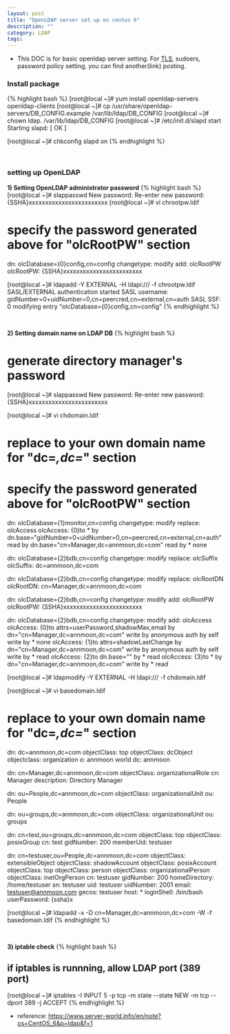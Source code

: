 ```yaml
---
layout: post
title: "OpenLDAP server set up on centos 6"
description: ""
category: LDAP
tags:
---
```


* This DOC is for basic openldap server setting. For [TLS](https://annmoon.github.io/2015/11/08/OpenLDAP-TLS/ "TLS"), sudoers, password policy setting, you can find another(link) posting.

### Install package

{% highlight bash %}
[root@local ~]# yum install openldap-servers openldap-clients
[root@local ~]# cp /usr/share/openldap-servers/DB_CONFIG.example /var/lib/ldap/DB_CONFIG 
[root@local ~]# chown ldap. /var/lib/ldap/DB_CONFIG 
[root@local ~]# /etc/init.d/slapd start 
Starting slapd: [ OK ]

[root@local ~]# chkconfig slapd on
{% endhighlight %}

<br>

### setting up OpenLDAP

**1) Setting OpenLDAP administrator password**
{% highlight bash %}
[root@local ~]# slappasswd 
New password:
Re-enter new password:
{SSHA}xxxxxxxxxxxxxxxxxxxxxxxx
[root@local ~]# vi chrootpw.ldif
# specify the password generated above for "olcRootPW" section
dn: olcDatabase={0}config,cn=config
changetype: modify
add: olcRootPW
olcRootPW: {SSHA}xxxxxxxxxxxxxxxxxxxxxxxx

[root@local ~]# ldapadd -Y EXTERNAL -H ldapi:/// -f chrootpw.ldif 
SASL/EXTERNAL authentication started
SASL username: gidNumber=0+uidNumber=0,cn=peercred,cn=external,cn=auth
SASL SSF: 0
modifying entry "olcDatabase={0}config,cn=config"
{% endhighlight %}

<br>

**2) Setting domain name on LDAP DB**
{% highlight bash %}
# generate directory manager's password
[root@local ~]# slappasswd 
New password:
Re-enter new password:
{SSHA}xxxxxxxxxxxxxxxxxxxxxxxx

[root@local ~]# vi chdomain.ldif
# replace to your own domain name for "dc=***,dc=***" section
# specify the password generated above for "olcRootPW" section
dn: olcDatabase={1}monitor,cn=config
changetype: modify
replace: olcAccess
olcAccess: {0}to * by dn.base="gidNumber=0+uidNumber=0,cn=peercred,cn=external,cn=auth"
  read by dn.base="cn=Manager,dc=annmoon,dc=com" read by * none

dn: olcDatabase={2}bdb,cn=config
changetype: modify
replace: olcSuffix
olcSuffix: dc=annmoon,dc=com

dn: olcDatabase={2}bdb,cn=config
changetype: modify
replace: olcRootDN
olcRootDN: cn=Manager,dc=annmoon,dc=com

dn: olcDatabase={2}bdb,cn=config
changetype: modify
add: olcRootPW
olcRootPW: {SSHA}xxxxxxxxxxxxxxxxxxxxxxxx

dn: olcDatabase={2}bdb,cn=config
changetype: modify
add: olcAccess
olcAccess: {0}to attrs=userPassword,shadowMax,email by dn="cn=Manager,dc=annmoon,dc=com" write by anonymous auth by self write by * none
olcAccess: {1}to attrs=shadowLastChange by dn="cn=Manager,dc=annmoon,dc=com" write by anonymous auth by self write by * read
olcAccess: {2}to dn.base="" by * read
olcAccess: {3}to * by dn="cn=Manager,dc=annmoon,dc=com" write by * read

[root@local ~]# ldapmodify -Y EXTERNAL -H ldapi:/// -f chdomain.ldif 

[root@local ~]# vi basedomain.ldif
# replace to your own domain name for "dc=***,dc=***" section
dn: dc=annmoon,dc=com
objectClass: top
objectClass: dcObject
objectclass: organization
o: annmoon world
dc: annmoon

dn: cn=Manager,dc=annmoon,dc=com
objectClass: organizationalRole
cn: Manager
description: Directory Manager

dn: ou=People,dc=annmoon,dc=com
objectClass: organizationalUnit
ou: People

dn: ou=groups,dc=annmoon,dc=com
objectClass: organizationalUnit
ou: groups

dn: cn=test,ou=groups,dc=annmoon,dc=com
objectClass: top
objectClass: posixGroup
cn: test
gidNumber: 200
memberUid: testuser


dn: cn=testuser,ou=People,dc=annmoon,dc=com
objectClass: extensibleObject
objectClass: shadowAccount
objectClass: posixAccount
objectClass: top
objectClass: person
objectClass: organizationalPerson
objectClass: inetOrgPerson
cn: testuser
gidNumber: 200
homeDirectory: /home/testuser
sn: testuser
uid: testuser
uidNumber: 2001
email: testuser@annmoon.com
gecos: testuser
host: *
loginShell: /bin/bash
userPassword: {ssha}x

[root@local ~]# ldapadd -x -D cn=Manager,dc=annmoon,dc=com -W -f basedomain.ldif 
{% endhighlight %}

<br>

**3) iptable check**
{% highlight bash %}
## if iptables is runnning, allow LDAP port (389 port)

[root@local ~]# iptables -I INPUT 5 -p tcp -m state --state NEW -m tcp --dport 389 -j ACCEPT 
{% endhighlight %}

* reference: <https://www.server-world.info/en/note?os=CentOS_6&p=ldap&f=1>